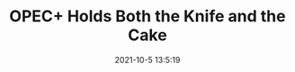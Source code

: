 ---
"title": "OPEC+ Holds Both the Knife and the Cake"
"date": "2021-10-5 13:5:19"
"feed_name": "RIGZONE"
"feed_website": "http://www.rigzone.com/"
"feed_rss": "http://www.rigzone.com/news/rss/rigzone_latest.aspx"
"link": "https://www.rigzone.com/news/opec_holds_both_the_knife_and_the_cake-05-oct-2021-166624-article/?rss=true"
"source": "None"
"file": "_posts/2021-1-1-6dd3a26787884e42002ce3ce632e47e5d2f19b63.md"
"accident": "0"
"drilling": "0"
"dead": "0"
"injured": "0"
"arrested": "0"
"place": "unknown place"
"where": "unknown site"
"causes": "unknown"
"place_uri": "unknown place"
---